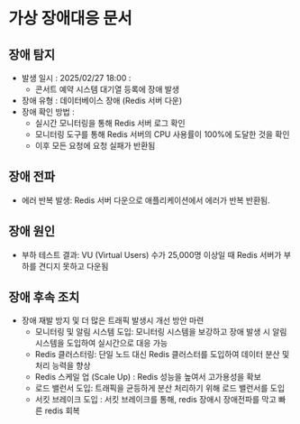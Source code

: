 # 가상 장애대응 문서

## 장애 탐지
- 발생 일시 : 2025/02/27 18:00 :
  - 콘서트 예약 시스템 대기열 등록에 장애 발생 
- 장애 유형 : 데이터베이스 장애 (Redis 서버 다운)
- 장애 확인 방법 : 
  - 실시간 모니터링을 통해 Redis 서버 로그 확인
  - 모니터링 도구를 통해 Redis 서버의 CPU 사용률이 100%에 도달한 것을 확인
  - 이후 모든 요청에 요청 실패가 반환됨

## 장애 전파
- 에러 반복 발생: Redis 서버 다운으로 애플리케이션에서 에러가 반복 반환됨.

## 장애 원인
- 부하 테스트 결과: VU (Virtual Users) 수가 25,000명 이상일 때 Redis 서버가 부하를 견디지 못하고 다운됨

## 장애 후속 조치
- 장애 재발 방지 및 더 많은 트래픽 발생시 개선 방안 마련
  - 모니터링 및 알림 시스템 도입: 모니터링 시스템을 보강하고 장애 발생 시 알림 시스템을 도입하여 실시간으로 대응 가능
  - Redis 클러스터링: 단일 노드 대신 Redis 클러스터를 도입하여 데이터 분산 및 처리 능력을 향상
  - Redis 스케일 업 (Scale Up) : Redis 성능을 높여서 고가용성을 확보 
  - 로드 밸런서 도입: 트래픽을 균등하게 분산 처리하기 위해 로드 밸런서를 도입
  - 서킷 브레이크 도입 : 서킷 브레이크를 통해, redis 장애시 장애전파를 막고 빠른 redis 회복 